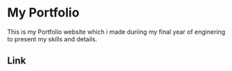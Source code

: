 # My Portfolio
This is my Portfolio website which i made duriing my final year of enginering to present my skills and details.

## Link

